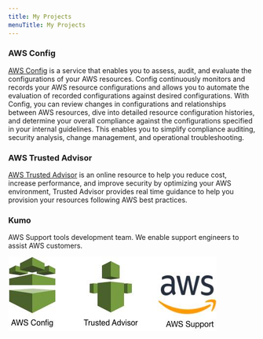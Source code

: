 ```yaml
---
title: My Projects
menuTitle: My Projects
---
```


### AWS Config
[AWS Config](https://aws.amazon.com/config/) is a service that enables you to assess, audit, and evaluate the configurations of your AWS resources. Config continuously monitors and records your AWS resource configurations and allows you to automate the evaluation of recorded configurations against desired configurations. With Config, you can review changes in configurations and relationships between AWS resources, dive into detailed resource configuration histories, and determine your overall compliance against the configurations specified in your internal guidelines. This enables you to simplify compliance auditing, security analysis, change management, and operational troubleshooting.

### AWS Trusted Advisor
[AWS Trusted Advisor](https://www.aws.amazon.com/trusted-advisor) is an online resource to help you reduce cost, increase performance, and improve security by optimizing your AWS environment, Trusted Advisor provides real time guidance to help you provision your resources following AWS best practices.

### Kumo 
AWS Support tools development team. We enable support engineers to assist AWS customers. 

![Teams](./Teams.jpg)